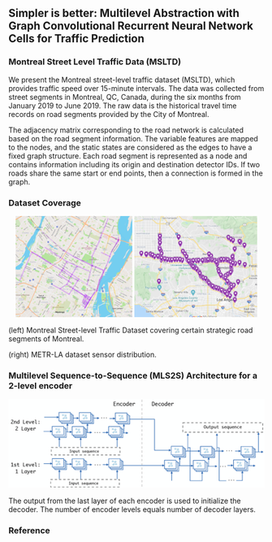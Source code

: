 ## Simpler is better: Multilevel Abstraction with Graph Convolutional Recurrent Neural Network Cells for Traffic Prediction

### Montreal Street Level Traffic Data (MSLTD)

We present the Montreal street-level traffic dataset (MSLTD), which provides  traffic speed over 15-minute intervals. The data was collected from street segments in Montreal, QC, Canada, during the six months from January 2019 to June 2019. The raw data is the historical travel time records on road segments provided by the City of Montreal.

The adjacency matrix corresponding to the road network is calculated based on the road segment information. The variable features are mapped to the nodes, and the static states are considered as the edges to have a fixed graph structure. Each road segment is represented as a node and contains information including its origin and destination detector IDs. If two roads share the same start or end points, then a connection is formed in the graph.

### Dataset Coverage

<p align="middle">
  <img src="/dataset_coverage.png" width="45.5%" />
  <img src="/metrla_coverage_gmap.png" width="48%" /> 
</p>

(left) Montreal Street-level Traffic Dataset covering certain strategic road segments of Montreal.

(right) METR-LA dataset sensor distribution.

### Multilevel Sequence-to-Sequence (MLS2S) Architecture for a 2-level encoder

![alt text](https://github.com/naghm3h/MSLTD/blob/main/mls2s.png?raw=true)

The output from the last layer of each encoder is used to initialize the decoder. The number of encoder levels equals number of decoder layers.

### Reference



